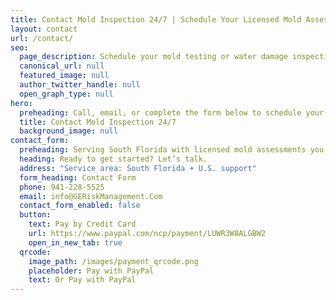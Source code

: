 ```yaml
---
title: Contact Mold Inspection 24/7 | Schedule Your Licensed Mold Assessment
layout: contact
url: /contact/
seo:
  page_description: Schedule your mold testing or water damage inspection today. Call 941-228-5525 or email info@GERiskManagement.com for expert, defensible results.
  canonical_url: null
  featured_image: null
  author_twitter_handle: null
  open_graph_type: null
hero:
  preheading: Call, email, or complete the form below to schedule your inspection.
  title: Contact Mold Inspection 24/7
  background_image: null
contact_form:
  preheading: Serving South Florida with licensed mold assessments you can trust.
  heading: Ready to get started? Let’s talk.
  address: "Service area: South Florida + U.S. support"
  form_heading: Contact Form
  phone: 941-228-5525
  email: info@GERiskManagement.Com
  contact_form_enabled: false
  button:
    text: Pay by Credit Card
    url: https://www.paypal.com/ncp/payment/LUWR3W8ALGBW2
    open_in_new_tab: true
  qrcode:
    image_path: /images/payment_qrcode.png
    placeholder: Pay with PayPal
    text: Or Pay with PayPal
---
```

